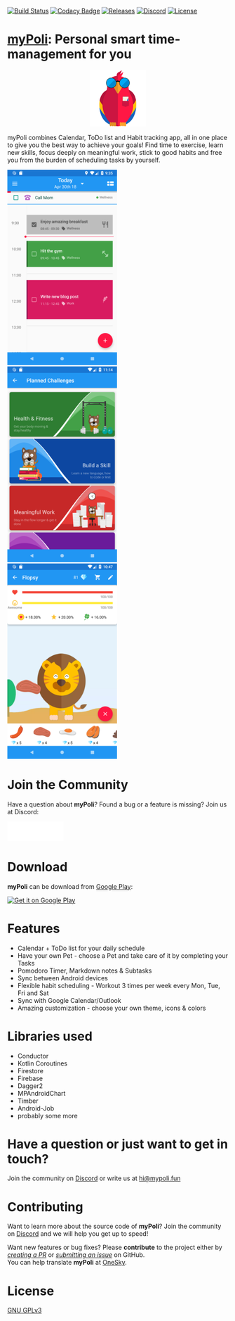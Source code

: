 [![Build Status](https://img.shields.io/circleci/project/github/iPoli/iPoli-android/master.svg?style=flat-square)](https://circleci.com/gh/iPoli/iPoli-android)
[![Codacy Badge](https://img.shields.io/codacy/grade/5cad37c9a6e6415eb5fee3578bc6706d.svg?style=flat-square)](https://www.codacy.com/app/iPoli/iPoli-android?utm_source=github.com&amp;utm_medium=referral&amp;utm_content=iPoli/iPoli-android&amp;utm_campaign=Badge_Grade)
[![Releases](https://img.shields.io/github/release/iPoli/iPoli-android.svg?style=flat-square)](https://github.com/iPoli/iPoli-android/releases/latest)
[![Discord](https://img.shields.io/discord/367715831913906176.svg?style=flat-square)](https://discord.gg/7AMKs28)
[![License](https://img.shields.io/github/license/iPoli/iPoli-android.svg?style=flat-square)](https://github.com/iPoli/iPoli-android/blob/master/LICENSE)

# [myPoli](http://bit.ly/ipoli-android): Personal smart time-management for you

<p align="center"><img src="./.github/icon.png" width="128px"/></p>

myPoli combines Calendar, ToDo list and Habit tracking app, all in one place to give you the best way to achieve your goals! Find time to exercise, learn new skills, focus deeply on meaningful work, stick to good habits and free you from the burden of scheduling tasks by yourself.

<img src="./.github/screens/calendar.png" width="250px"/> &nbsp;&nbsp;&nbsp;
<img src="./.github/screens/challenges.png" width="250px"/> &nbsp;&nbsp;&nbsp;
<img src="./.github/screens/pet.png" width="250px"/> &nbsp;&nbsp;&nbsp;

# Join the Community

Have a question about **myPoli**? Found a bug or a feature is missing? Join us at Discord:

<a href="https://discord.gg/7AMKs28"><img src="./.github/discord.png" width="128px"/></a>

# Download

**myPoli** can be download from [Google Play](http://bit.ly/ipoli-android):

<a href="http://bit.ly/ipoli-android"><img alt="Get it on Google Play" src="https://play.google.com/intl/en_us/badges/images/generic/en-play-badge.png" height="80"/></a>

# Features

* Calendar + ToDo list for your daily schedule
* Have your own Pet - choose a Pet and take care of it by completing your Tasks
* Pomodoro Timer, Markdown notes & Subtasks
* Sync between Android devices
* Flexible habit scheduling - Workout 3 times per week every Mon, Tue, Fri and Sat
* Sync with Google Calendar/Outlook
* Amazing customization - choose your own theme, icons & colors

# Libraries used

* Conductor
* Kotlin Coroutines
* Firestore
* Firebase
* Dagger2
* MPAndroidChart
* Timber
* Android-Job
* probably some more

# Have a question or just want to get in touch?

Join the community on [Discord](https://discord.gg/7AMKs28) or write us at [hi@mypoli.fun](mailto:hi@mypoli.fun)

# Contributing

Want to learn more about the source code of **myPoli**? Join the community on [Discord](https://discord.gg/7AMKs28) and we will help you get up to speed!  

Want new features or bug fixes? Please **contribute** to the  project either by [_creating a PR_](https://github.com/iPoli/iPoli-android/compare) or [_submitting an issue_](https://github.com/iPoli/iPoli-android/issues/new) on GitHub.  
You can help translate **myPoli** at [OneSky](https://ossiudx.oneskyapp.com/collaboration/project?id=110776).

# License

[GNU GPLv3](https://github.com/iPoli/iPoli-android/blob/master/LICENSE.md)
